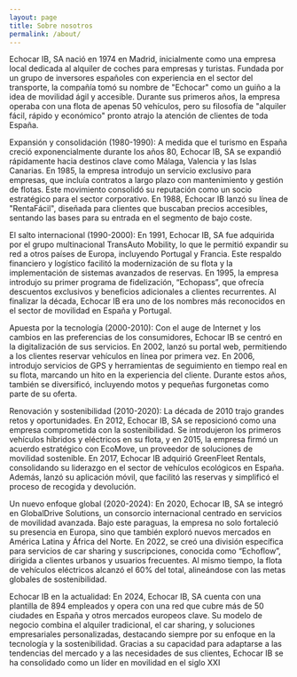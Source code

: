 ```yaml
---
layout: page
title: Sobre nosotros
permalink: /about/
---
```


Echocar IB, SA nació en 1974 en Madrid, inicialmente como una empresa local dedicada al alquiler de coches para empresas y turistas. Fundada por un grupo de inversores españoles con experiencia en el sector del transporte, la compañía tomó su nombre de "Echocar" como un guiño a la idea de movilidad ágil y accesible. Durante sus primeros años, la empresa operaba con una flota de apenas 50 vehículos, pero su filosofía de "alquiler fácil, rápido y económico" pronto atrajo la atención de clientes de toda España.

Expansión y consolidación (1980-1990): A medida que el turismo en España creció exponencialmente durante los años 80, Echocar IB, SA se expandió rápidamente hacia destinos clave como Málaga, Valencia y las Islas Canarias. En 1985, la empresa introdujo un servicio exclusivo para empresas, que incluía contratos a largo plazo con mantenimiento y gestión de flotas. Este movimiento consolidó su reputación como un socio estratégico para el sector corporativo. En 1988, Echocar IB lanzó su línea de "RentaFácil", diseñada para clientes que buscaban precios accesibles, sentando las bases para su entrada en el segmento de bajo coste.

El salto internacional (1990-2000): En 1991, Echocar IB, SA fue adquirida por el grupo multinacional TransAuto Mobility, lo que le permitió expandir su red a otros países de Europa, incluyendo Portugal y Francia. Este respaldo financiero y logístico facilitó la modernización de su flota y la implementación de sistemas avanzados de reservas. En 1995, la empresa introdujo su primer programa de fidelización, “Echopass”, que ofrecía descuentos exclusivos y beneficios adicionales a clientes recurrentes. Al finalizar la década, Echocar IB era uno de los nombres más reconocidos en el sector de movilidad en España y Portugal.

Apuesta por la tecnología (2000-2010): Con el auge de Internet y los cambios en las preferencias de los consumidores, Echocar IB se centró en la digitalización de sus servicios. En 2002, lanzó su portal web, permitiendo a los clientes reservar vehículos en línea por primera vez. En 2006, introdujo servicios de GPS y herramientas de seguimiento en tiempo real en su flota, marcando un hito en la experiencia del cliente. Durante estos años, también se diversificó, incluyendo motos y pequeñas furgonetas como parte de su oferta.

Renovación y sostenibilidad (2010-2020): La década de 2010 trajo grandes retos y oportunidades. En 2012, Echocar IB, SA se reposicionó como una empresa comprometida con la sostenibilidad. Se introdujeron los primeros vehículos híbridos y eléctricos en su flota, y en 2015, la empresa firmó un acuerdo estratégico con EcoMove, un proveedor de soluciones de movilidad sostenible. En 2017, Echocar IB adquirió GreenFleet Rentals, consolidando su liderazgo en el sector de vehículos ecológicos en España. Además, lanzó su aplicación móvil, que facilitó las reservas y simplificó el proceso de recogida y devolución.

Un nuevo enfoque global (2020-2024): En 2020, Echocar IB, SA se integró en GlobalDrive Solutions, un consorcio internacional centrado en servicios de movilidad avanzada. Bajo este paraguas, la empresa no solo fortaleció su presencia en Europa, sino que también exploró nuevos mercados en América Latina y África del Norte. En 2022, se creó una división específica para servicios de car sharing y suscripciones, conocida como “Echoflow”, dirigida a clientes urbanos y usuarios frecuentes. Al mismo tiempo, la flota de vehículos eléctricos alcanzó el 60% del total, alineándose con las metas globales de sostenibilidad.

Echocar IB en la actualidad: En 2024, Echocar IB, SA cuenta con una plantilla de 894 empleados y opera con una red que cubre más de 50 ciudades en España y otros mercados europeos clave. Su modelo de negocio combina el alquiler tradicional, el car sharing, y soluciones empresariales personalizadas, destacando siempre por su enfoque en la tecnología y la sostenibilidad. Gracias a su capacidad para adaptarse a las tendencias del mercado y a las necesidades de sus clientes, Echocar IB se ha consolidado como un líder en movilidad en el siglo XXI


[jekyll-organization]: https://github.com/jekyll
